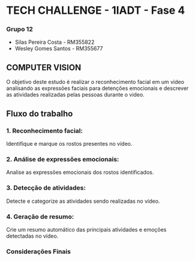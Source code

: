 # TECH CHALLENGE - 1IADT - Fase 4

### Grupo 12
* Silas Pereira Costa - RM355822
* Wesley Gomes Santos - RM355677

## COMPUTER VISION

O objetivo deste estudo é realizar o reconhecimento facial em um video analisando as expressões faciais para detenções emocionais e descrever as atividades realizadas pelas pessoas durante o video.

## Fluxo do trabalho

### 1. Reconhecimento facial: 
Identifique e marque os rostos presentes no vídeo.

### 2. Análise de expressões emocionais: 
Analise as expressões emocionais dos rostos identificados.

### 3. Detecção de atividades: 
Detecte e categorize as atividades sendo realizadas no vídeo.

### 4. Geração de resumo:
Crie um resumo automático das principais atividades e emoções detectadas no vídeo.


### Considerações Finais

